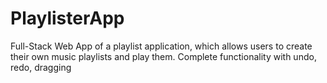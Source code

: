 # PlaylisterApp
Full-Stack Web App of a playlist application, which allows users to create their own music playlists and play them.
Complete functionality with undo, redo, dragging
